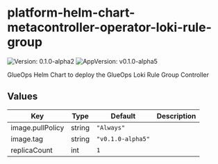 # platform-helm-chart-metacontroller-operator-loki-rule-group

![Version: 0.1.0-alpha2](https://img.shields.io/badge/Version-0.1.0--alpha2-informational?style=flat-square) ![AppVersion: v0.1.0-alpha5](https://img.shields.io/badge/AppVersion-v0.1.0--alpha5-informational?style=flat-square)

GlueOps Helm Chart to deploy the GlueOps Loki Rule Group Controller

## Values

| Key | Type | Default | Description |
|-----|------|---------|-------------|
| image.pullPolicy | string | `"Always"` |  |
| image.tag | string | `"v0.1.0-alpha5"` |  |
| replicaCount | int | `1` |  |

